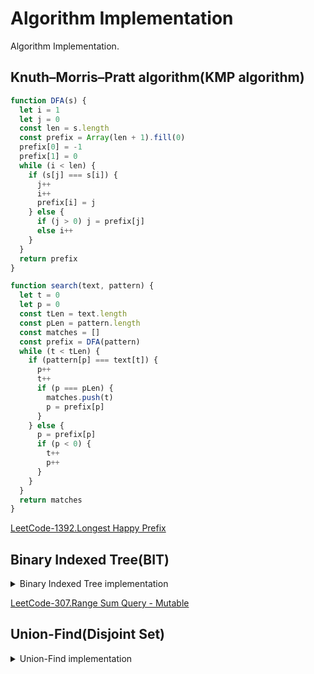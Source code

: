 # Algorithm Implementation
Algorithm Implementation.

## Knuth–Morris–Pratt algorithm(KMP algorithm)

```js
function DFA(s) {
  let i = 1
  let j = 0
  const len = s.length
  const prefix = Array(len + 1).fill(0)
  prefix[0] = -1
  prefix[1] = 0
  while (i < len) {
    if (s[j] === s[i]) {
      j++
      i++
      prefix[i] = j
    } else {
      if (j > 0) j = prefix[j]
      else i++
    }
  }
  return prefix
}

function search(text, pattern) {
  let t = 0
  let p = 0
  const tLen = text.length
  const pLen = pattern.length
  const matches = []
  const prefix = DFA(pattern)
  while (t < tLen) {
    if (pattern[p] === text[t]) {
      p++
      t++
      if (p === pLen) {
        matches.push(t)
        p = prefix[p]
      }
    } else {
      p = prefix[p]
      if (p < 0) {
        t++
        p++
      }
    }
  }
  return matches
}
```

[LeetCode-1392.Longest Happy Prefix](https://leetcode.com/problems/longest-happy-prefix/)


## Binary Indexed Tree(BIT)

<details>
  <summary>Binary Indexed Tree implementation</summary>

```js
const lowBit = x => x & (-x)
class FenwickTree {
  constructor(n) {
    if(n < 1) return
    this.sum = Array(n + 1).fill(0)
  }
  update(i, delta) {
    if(i < 1) return
    while(i < this.sum.length) {
      this.sum[i] += delta
      i += lowBit(i) 
    }
  }
  query(i) {
    if(i < 1) return
    let sum = 0
    while(i > 0) {
      sum += this.sum[i]
      i -= lowBit(i)
    }
    return sum
  }
}
```
</details>


[LeetCode-307.Range Sum Query - Mutable](https://leetcode.com/problems/range-sum-query-mutable/)

## Union-Find(Disjoint Set)

<details>
  <summary>Union-Find implementation</summary>
  
```js
class UnionFind {
  constructor(n) {
    this.parents = Array(n).fill(0).map((e, i) => i + 1)
    this.ranks = Array(n).fill(0)
  }
  find(x) {
    if(x !== this.parents[x]) this.parents[x] = this.find(this.parents[x])
    return this.parents[x]
  }
  union(x, y) {
    const [rx, ry] = [this.find(x), this.find(y)]
    if(this.ranks[rx] > this.ranks[ry]) this.parents[ry] = rx
    if(this.ranks[ry] > this.ranks[rx]) this.parents[rx] = ry
    if(this.ranks[rx] === this.ranks[ry]) {
      this.parents[ry] = rx
      this.ranks[rx]++
    }
  }
}
```
</details>

